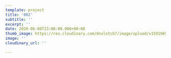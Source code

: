 ```yaml
---
template: project
title: '002'
subtitle: ''
excerpt: ''
date: 2020-06-08T23:00:00.000+00:00
thumb_image: https://res.cloudinary.com/dnxlxtcb7/image/upload/v1591969562/001%20Turnip%20Gyoza/IMG_0162.jpg
image: ''
cloudinary_url: ''

---
```

